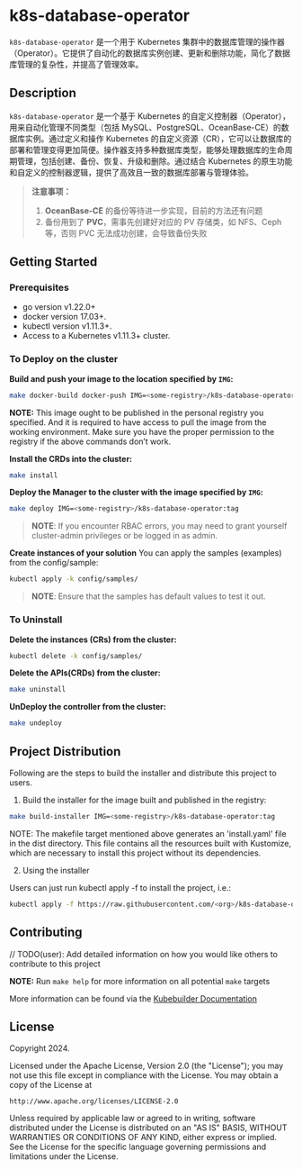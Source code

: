 # k8s-database-operator
`k8s-database-operator` 是一个用于 Kubernetes 集群中的数据库管理的操作器（Operator）。它提供了自动化的数据库实例创建、更新和删除功能，简化了数据库管理的复杂性，并提高了管理效率。

## Description
`k8s-database-operator` 是一个基于 Kubernetes 的自定义控制器（Operator），用来自动化管理不同类型（包括 MySQL、PostgreSQL、OceanBase-CE）的数据库实例。通过定义和操作 Kubernetes 的自定义资源（CR），它可以让数据库的部署和管理变得更加简便。操作器支持多种数据库类型，能够处理数据库的生命周期管理，包括创建、备份、恢复、升级和删除。通过结合 Kubernetes 的原生功能和自定义的控制器逻辑，提供了高效且一致的数据库部署与管理体验。

> **注意事项：**
> 1. **OceanBase-CE** 的备份等待进一步实现，目前的方法还有问题
> 2. 备份用到了 **PVC**，需事先创建好对应的 PV 存储类，如 NFS、Ceph 等，否则 PVC 无法成功创建，会导致备份失败

## Getting Started

### Prerequisites
- go version v1.22.0+
- docker version 17.03+.
- kubectl version v1.11.3+.
- Access to a Kubernetes v1.11.3+ cluster.

### To Deploy on the cluster
**Build and push your image to the location specified by `IMG`:**

```sh
make docker-build docker-push IMG=<some-registry>/k8s-database-operator:tag
```

**NOTE:** This image ought to be published in the personal registry you specified.
And it is required to have access to pull the image from the working environment.
Make sure you have the proper permission to the registry if the above commands don’t work.

**Install the CRDs into the cluster:**

```sh
make install
```

**Deploy the Manager to the cluster with the image specified by `IMG`:**

```sh
make deploy IMG=<some-registry>/k8s-database-operator:tag
```

> **NOTE**: If you encounter RBAC errors, you may need to grant yourself cluster-admin
privileges or be logged in as admin.

**Create instances of your solution**
You can apply the samples (examples) from the config/sample:

```sh
kubectl apply -k config/samples/
```

>**NOTE**: Ensure that the samples has default values to test it out.

### To Uninstall
**Delete the instances (CRs) from the cluster:**

```sh
kubectl delete -k config/samples/
```

**Delete the APIs(CRDs) from the cluster:**

```sh
make uninstall
```

**UnDeploy the controller from the cluster:**

```sh
make undeploy
```

## Project Distribution

Following are the steps to build the installer and distribute this project to users.

1. Build the installer for the image built and published in the registry:

```sh
make build-installer IMG=<some-registry>/k8s-database-operator:tag
```

NOTE: The makefile target mentioned above generates an 'install.yaml'
file in the dist directory. This file contains all the resources built
with Kustomize, which are necessary to install this project without
its dependencies.

2. Using the installer

Users can just run kubectl apply -f <URL for YAML BUNDLE> to install the project, i.e.:

```sh
kubectl apply -f https://raw.githubusercontent.com/<org>/k8s-database-operator/<tag or branch>/dist/install.yaml
```

## Contributing
// TODO(user): Add detailed information on how you would like others to contribute to this project

**NOTE:** Run `make help` for more information on all potential `make` targets

More information can be found via the [Kubebuilder Documentation](https://book.kubebuilder.io/introduction.html)

## License

Copyright 2024.

Licensed under the Apache License, Version 2.0 (the "License");
you may not use this file except in compliance with the License.
You may obtain a copy of the License at

    http://www.apache.org/licenses/LICENSE-2.0

Unless required by applicable law or agreed to in writing, software
distributed under the License is distributed on an "AS IS" BASIS,
WITHOUT WARRANTIES OR CONDITIONS OF ANY KIND, either express or implied.
See the License for the specific language governing permissions and
limitations under the License.

